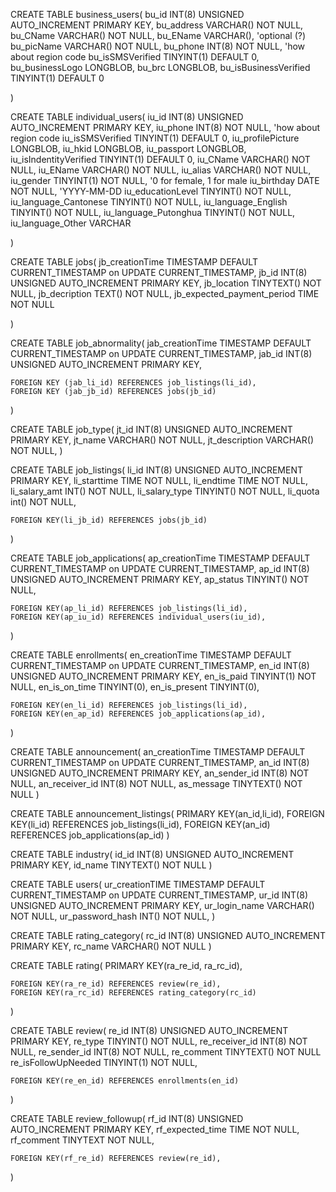 CREATE TABLE business_users(
    bu_id INT(8) UNSIGNED AUTO_INCREMENT PRIMARY KEY,
    bu_address VARCHAR() NOT NULL,
    bu_CName VARCHAR() NOT NULL,
    bu_EName VARCHAR(), 'optional (?)
    bu_picName VARCHAR() NOT NULL, 
    bu_phone INT(8) NOT NULL, 'how about region code
    bu_isSMSVerified TINYINT(1) DEFAULT 0,
    bu_businessLogo LONGBLOB,
    bu_brc LONGBLOB,
    bu_isBusinessVerified TINYINT(1) DEFAULT 0

)

CREATE TABLE individual_users(
    iu_id INT(8) UNSIGNED AUTO_INCREMENT PRIMARY KEY,
    iu_phone INT(8) NOT NULL, 'how about region code
    iu_isSMSVerified TINYINT(1) DEFAULT 0,
    iu_profilePicture LONGBLOB,
    iu_hkid LONGBLOB,
    iu_passport LONGBLOB,
    iu_isIndentityVerified TINYINT(1) DEFAULT 0,
    iu_CName VARCHAR() NOT NULL,
    iu_EName VARCHAR() NOT NULL,
    iu_alias VARCHAR() NOT NULL,
    iu_gender TINYINT(1) NOT NULL, '0 for female, 1 for male
    iu_birthday DATE NOT NULL, 'YYYY-MM-DD
    iu_educationLevel TINYINT() NOT NULL,
    iu_language_Cantonese TINYINT() NOT NULL,
    iu_language_English TINYINT() NOT NULL,
    iu_language_Putonghua TINYINT() NOT NULL,
    iu_language_Other VARCHAR

)

CREATE TABLE jobs(
    jb_creationTime TIMESTAMP DEFAULT CURRENT_TIMESTAMP on UPDATE CURRENT_TIMESTAMP,
    jb_id INT(8) UNSIGNED AUTO_INCREMENT PRIMARY KEY,
    jb_location TINYTEXT() NOT NULL,
    jb_decription TEXT() NOT NULL,
    jb_expected_payment_period TIME NOT NULL

)

CREATE TABLE job_abnormality(
    jab_creationTime TIMESTAMP DEFAULT CURRENT_TIMESTAMP on UPDATE CURRENT_TIMESTAMP,
    jab_id INT(8) UNSIGNED AUTO_INCREMENT PRIMARY KEY,

    FOREIGN KEY (jab_li_id) REFERENCES job_listings(li_id),
    FOREIGN KEY (jab_jb_id) REFERENCES jobs(jb_id)
)

CREATE TABLE job_type(
    jt_id INT(8) UNSIGNED AUTO_INCREMENT PRIMARY KEY,
    jt_name VARCHAR() NOT NULL,
    jt_description VARCHAR() NOT NULL,
)

CREATE TABLE job_listings(
    li_id INT(8) UNSIGNED AUTO_INCREMENT PRIMARY KEY,
    li_starttime TIME NOT NULL,
    li_endtime TIME NOT NULL,
    li_salary_amt INT() NOT NULL,
    li_salary_type TINYINT() NOT NULL,
    li_quota int() NOT NULL,

    FOREIGN KEY(li_jb_id) REFERENCES jobs(jb_id)
)

CREATE TABLE job_applications(
    ap_creationTime TIMESTAMP DEFAULT CURRENT_TIMESTAMP on UPDATE CURRENT_TIMESTAMP,
    ap_id INT(8) UNSIGNED AUTO_INCREMENT PRIMARY KEY,
    ap_status TINYINT() NOT NULL,
    
    FOREIGN KEY(ap_li_id) REFERENCES job_listings(li_id),
    FOREIGN KEY(ap_iu_id) REFERENCES individual_users(iu_id),
)

CREATE TABLE enrollments(
    en_creationTime TIMESTAMP DEFAULT CURRENT_TIMESTAMP on UPDATE CURRENT_TIMESTAMP,
    en_id INT(8) UNSIGNED AUTO_INCREMENT PRIMARY KEY,
    en_is_paid TINYINT(1) NOT NULL,
    en_is_on_time TINYINT(0),
    en_is_present TINYINT(0),
    
    FOREIGN KEY(en_li_id) REFERENCES job_listings(li_id),
    FOREIGN KEY(en_ap_id) REFERENCES job_applications(ap_id),
)

CREATE TABLE announcement(
    an_creationTime TIMESTAMP DEFAULT CURRENT_TIMESTAMP on UPDATE CURRENT_TIMESTAMP,
    an_id INT(8) UNSIGNED AUTO_INCREMENT PRIMARY KEY,
    an_sender_id INT(8) NOT NULL,
    an_receiver_id INT(8) NOT NULL,
    as_message TINYTEXT() NOT NULL
)

CREATE TABLE announcement_listings(
    PRIMARY KEY(an_id,li_id),
    FOREIGN KEY(li_id) REFERENCES job_listings(li_id),
    FOREIGN KEY(an_id) REFERENCES job_applications(ap_id)
)

CREATE TABLE industry(
    id_id INT(8) UNSIGNED AUTO_INCREMENT PRIMARY KEY,
    id_name TINYTEXT() NOT NULL
)

CREATE TABLE users(
    ur_creationTIME TIMESTAMP DEFAULT CURRENT_TIMESTAMP on UPDATE CURRENT_TIMESTAMP,
    ur_id INT(8) UNSIGNED AUTO_INCREMENT PRIMARY KEY,
    ur_login_name VARCHAR() NOT NULL,
    ur_password_hash INT() NOT NULL,
)

CREATE TABLE rating_category(
    rc_id INT(8) UNSIGNED AUTO_INCREMENT PRIMARY KEY,
    rc_name VARCHAR() NOT NULL
)

CREATE TABLE rating(
    PRIMARY KEY(ra_re_id, ra_rc_id),

    FOREIGN KEY(ra_re_id) REFERENCES review(re_id),
    FOREIGN KEY(ra_rc_id) REFERENCES rating_category(rc_id)
)

CREATE TABLE review(
    re_id INT(8) UNSIGNED AUTO_INCREMENT PRIMARY KEY,
    re_type TINYINT() NOT NULL,
    re_receiver_id INT(8) NOT NULL,
    re_sender_id INT(8) NOT NULL,
    re_comment TINYTEXT() NOT NULL
    re_isFollowUpNeeded TINYINT(1) NOT NULL,

    FOREIGN KEY(re_en_id) REFERENCES enrollments(en_id)
)

CREATE TABLE review_followup(
    rf_id INT(8) UNSIGNED AUTO_INCREMENT PRIMARY KEY,
    rf_expected_time TIME NOT NULL,
    rf_comment TINYTEXT NOT NULL,

    FOREIGN KEY(rf_re_id) REFERENCES review(re_id),
    
)